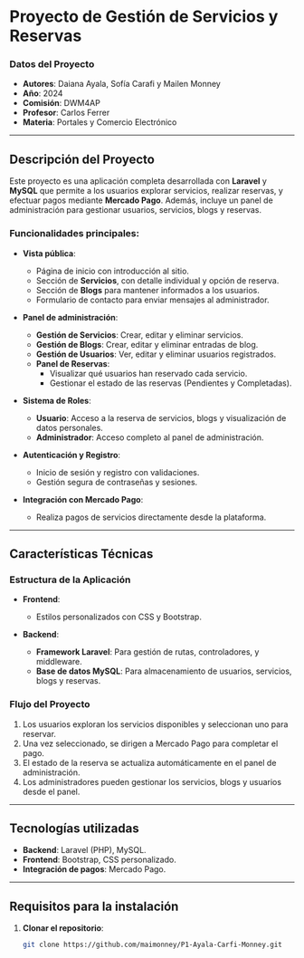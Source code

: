 # **Proyecto de Gestión de Servicios y Reservas**

### **Datos del Proyecto**
- **Autores**: Daiana Ayala, Sofía Carafi y Mailen Monney  
- **Año**: 2024  
- **Comisión**: DWM4AP  
- **Profesor**: Carlos Ferrer  
- **Materia**: Portales y Comercio Electrónico  

---

## **Descripción del Proyecto**

Este proyecto es una aplicación completa desarrollada con **Laravel** y **MySQL** que permite a los usuarios explorar servicios, realizar reservas, y efectuar pagos mediante **Mercado Pago**. Además, incluye un panel de administración para gestionar usuarios, servicios, blogs y reservas.

### **Funcionalidades principales:**
- **Vista pública**:
  - Página de inicio con introducción al sitio.
  - Sección de **Servicios**, con detalle individual y opción de reserva.
  - Sección de **Blogs** para mantener informados a los usuarios.
  - Formulario de contacto para enviar mensajes al administrador.
  
- **Panel de administración**:
  - **Gestión de Servicios**: Crear, editar y eliminar servicios.
  - **Gestión de Blogs**: Crear, editar y eliminar entradas de blog.
  - **Gestión de Usuarios**: Ver, editar y eliminar usuarios registrados.
  - **Panel de Reservas**:
    - Visualizar qué usuarios han reservado cada servicio.
    - Gestionar el estado de las reservas (Pendientes y Completadas).
  
- **Sistema de Roles**:
  - **Usuario**: Acceso a la reserva de servicios, blogs y visualización de datos personales.
  - **Administrador**: Acceso completo al panel de administración.
  
- **Autenticación y Registro**:
  - Inicio de sesión y registro con validaciones.
  - Gestión segura de contraseñas y sesiones.

- **Integración con Mercado Pago**:
  - Realiza pagos de servicios directamente desde la plataforma.

---

## **Características Técnicas**

### **Estructura de la Aplicación**
- **Frontend**:
  - Estilos personalizados con CSS y Bootstrap.
  
- **Backend**:
  - **Framework Laravel**: Para gestión de rutas, controladores, y middleware.
  - **Base de datos MySQL**: Para almacenamiento de usuarios, servicios, blogs y reservas.

### **Flujo del Proyecto**
1. Los usuarios exploran los servicios disponibles y seleccionan uno para reservar.
2. Una vez seleccionado, se dirigen a Mercado Pago para completar el pago.
3. El estado de la reserva se actualiza automáticamente en el panel de administración.
4. Los administradores pueden gestionar los servicios, blogs y usuarios desde el panel.

---

## **Tecnologías utilizadas**

- **Backend**: Laravel (PHP), MySQL.  
- **Frontend**: Bootstrap, CSS personalizado.  
- **Integración de pagos**: Mercado Pago.  

---
## **Requisitos para la instalación**

1. **Clonar el repositorio**:
   ```bash
   git clone https://github.com/maimonney/P1-Ayala-Carfi-Monney.git

